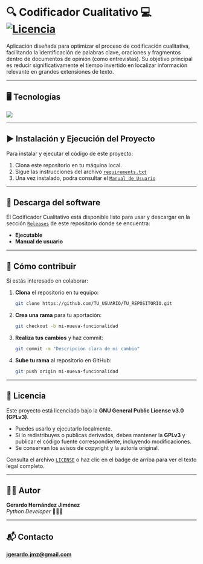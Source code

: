 # 🔍 Codificador Cualitativo 💻  [![Licencia](https://img.shields.io/badge/Licencia-GPLv3-blue.svg)](https://www.gnu.org/licenses/gpl-3.0.html) 

Aplicación diseñada para optimizar el proceso de codificación cualitativa, facilitando la identificación de palabras clave, oraciones y fragmentos dentro de documentos de opinión (como entrevistas). Su objetivo principal es reducir significativamente el tiempo invertido en localizar información relevante en grandes extensiones de texto.

---

## 🖥️ Tecnologías

[![](https://skillicons.dev/icons?i=py,vscode,git,github)](https://skillicons.dev)

---

## ▶️ Instalación y Ejecución del Proyecto

Para instalar y ejecutar el código de este proyecto:
1. Clona este repositorio en tu máquina local.
2. Sigue las instrucciones del archivo [`requirements.txt`](./requirements.txt)
3. Una vez instalado, podra consultar el [`Manual_de_Usuario`](./docs/Link_Manual_de_Usuario.txt)

---

## 💾 Descarga del software

El Codificador Cualitativo está disponible listo para usar y descargar en la sección [`Releases`](https://github.com/Gerardo-Jimenez10/Codificador-Cualitativo_CodCual/releases) de este repositorio donde se encuentra:
- **Ejecutable**
- **Manual de usuario**

---

## 🤝 Cómo contribuir

Si estás interesado en colaborar:
1. **Clona** el repositorio en tu equipo:
   ```bash
   git clone https://github.com/TU_USUARIO/TU_REPOSITORIO.git
2. **Crea una rama** para tu aportación:
   ```bash
   git checkout -b mi-nueva-funcionalidad
3. **Realiza tus cambios** y haz commit:
   ```bash
   git commit -m "Descripción clara de mi cambio"
4. **Sube tu rama** al repositorio en GitHub:
   ```bash
   git push origin mi-nueva-funcionalidad

---

## 📜 Licencia 

Este proyecto está licenciado bajo la **GNU General Public License v3.0 (GPLv3)**.  
- Puedes usarlo y ejecutarlo localmente.
- Si lo redistribuyes o publicas derivados, debes mantener la **GPLv3** y publicar el código fuente correspondiente, incluyendo modificaciones.
- Se conservan los avisos de copyright y la autoría original.

Consulta el archivo [`LICENSE`](./LICENSE) o haz clic en el badge de arriba para ver el texto legal completo.

---

## 👨‍💻 Autor

**Gerardo Hernández Jiménez**  
*Python Developer* 🧑‍💻🐍

---

## 📬 Contacto
**jgerardo.jmz@gmail.com**
